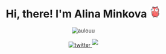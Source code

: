 <h1 align="center">Hi, there! I'm Alina Minkova <img src="https://github.com/jmhobbs/cultofthepartyparrot.com/blob/main/guests/hd/partygopher.gif" width="30" height="30"/></h1>

<p align="center"> <img src="https://komarev.com/ghpvc/?username=aulouu&label=Profile%20views&color=0e75b6&style=flat" alt="aulouu" /> </p>

<div id="badges" align="center">
  <a href="https://t.me/aulouu" target="_blank">
    <img src="https://img.shields.io/badge/telegram:  aulouu-%2300acee.svg?color=1DA1F2&style=for-the-badge&logo=telegram&logoColor=white" alt=twitter style="margin-bottom: 5px;"/>
  </a>
  <a href="mailto:alina.minkovva@gmail.com" target="_blank">
    <img src="https://img.shields.io/badge/gmail:  alina.minkovva-%23EA4335.svg?style=for-the-badge&logo=gmail&logoColor=white" t=mail style="margin-bottom: 5px;" />
  </a>
</div>

<!--
**aulouu/aulouu** is a ✨ _special_ ✨ repository because its `README.md` (this file) appears on your GitHub profile.

Here are some ideas to get you started:

- 🔭 I’m currently working on ...
- 🌱 I’m currently learning ...
- 👯 I’m looking to collaborate on ...
- 🤔 I’m looking for help with ...
- 💬 Ask me about ...
- 📫 How to reach me: ...
- 😄 Pronouns: ...
- ⚡ Fun fact: ...
-->
